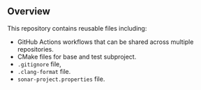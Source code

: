 ## Overview
This repository contains reusable files including:
- GitHub Actions workflows that can be shared across multiple repositories.
- CMake files for base and test subproject.
- `.gitignore` file,
- `.clang-format` file.
- `sonar-project.properties` file.
